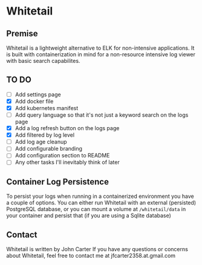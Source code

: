 # Whitetail

## Premise
Whitetail is a lightweight alternative to ELK for non-intensive applications. It is built with containerization in mind for a non-resource intensive log viewer with basic search capabilites.

## TO DO
- [ ] Add settings page
- [x] Add docker file
- [x] Add kubernetes manifest
- [ ] Add query language so that it's not just a keyword search on the logs page
- [x] Add a log refresh button on the logs page
- [x] Add filtered by log level
- [ ] Add log age cleanup
- [ ] Add configurable branding
- [ ] Add configuration section to README
- [ ] Any other tasks I'll inevitably think of later

## Container Log Persistence
To persist your logs when running in a containerized environment you have a couple of options. You can either run Whitetail with an external (persisted) PostgreSQL database, or you can mount a volume at `/whitetail/data` in your container and persist that (if you are using a Sqlite database)

## Contact
Whitetail is written by John Carter
If you have any questions or concerns about Whitetail, feel free to contact me at jfcarter2358.at.gmail.com